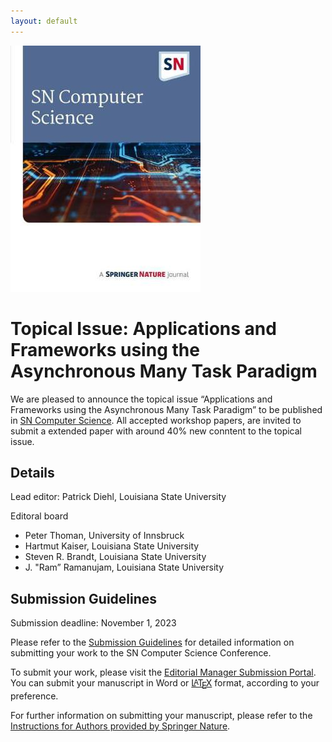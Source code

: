```yaml
---
layout: default
---
```


<a href="https://www.springer.com/journal/42979" rel="some text"><img src="assets/springernature_cs.jpg" alt="" /></a>

# Topical Issue: Applications and Frameworks using the Asynchronous Many Task Paradigm

We are pleased to announce the topical issue “Applications and Frameworks using the Asynchronous Many Task Paradigm” to be published in [SN Computer Science](https://www.springer.com/journal/42979). All accepted workshop papers, are invited to submit a extended paper with around 40% new conntent to the topical issue. 

## Details

Lead editor: Patrick Diehl, Louisiana State University

Editoral board

* Peter Thoman, University of Innsbruck
* Hartmut Kaiser, Louisiana State University 
* Steven R. Brandt, Louisiana State University 
* J. "Ram” Ramanujam, Louisiana State University

## Submission Guidelines

Submission deadline: November 1, 2023

Please refer to the [Submission Guidelines](https://www.springer.com/journal/42979/submission-guidelines?IFA.) for detailed information on submitting your work to the SN Computer Science Conference.

To submit your work, please visit the [Editorial Manager Submission Portal](https://www.editorialmanager.com/sncs/default2.aspx). You can submit your manuscript in Word or [<span class="latex">L<sup>a</sup>T<sub>e</sub>X</span>](https://www.springernature.com/gp/authors/campaigns/latex-author-support) format, according to your preference.

For further information on submitting your manuscript, please refer to the [Instructions for Authors provided by Springer Nature](https://www.editorialmanager.com/sncs/default2.aspx).


<!-- Inline CSS for the LaTeX symbol -->
<style>
.latex, .latex sub {
    font-size: 1em;
}
.latex sub {
    vertical-align: -0.5ex;
    margin-left: -0.1667em;
    margin-right: -0.125em;
    text-transform: uppercase;
}
.latex sup {
    font-size: 0.85em;
    vertical-align: 0.15em;
    margin-left: -0.36em;
    margin-right: -0.15em;
    text-transform: uppercase;
}
</style>
